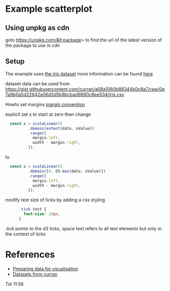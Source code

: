 # Example scatterplot

## Using unpkg as cdn
goto https://unpkg.com/&lt;package&gt; to find the url of the latest version of the package to use in cdn

## Setup
The example uses [the iris dataset](https://gist.github.com/curran/a08a1080b88344b0c8a7) more information can be found [here](https://duckduckgo.com/?q=the+iris+dataset&ia=web)

dataset data can be used from https://gist.githubusercontent.com/curran/a08a1080b88344b0c8a7/raw/0e7a9b0a5d22642a06d3d5b9bcbad9890c8ee534/iris.csv 

Howto set margins
[margin convention](https://observablehq.com/@d3/margin-convention)

explicit set x to start at zero then change
```javascript
  const x = scaleLinear()
          .domain(extent(data, xValue))
          .range([
            margin.left,
            width - margin.right,
          ]);
```
to
```javascript
  const x = scaleLinear()
          .domain([0, d3.max(data, xValue)])
          .range([
            margin.left,
            width - margin.right,
          ]);
```

modify text size of ticks by adding a css styling
```css
      .tick text { 
        font-size: 24px;
      }
```
.tick points to the d3 ticks, space text refers to all text elements 
but only in the context of ticks

# References
- [Preparing data for visualisation](https://www.youtube.com/watch?v=8tJV3jMHyEQ)
- [Datasets from curran](https://github.com/curran/data)

Tot 11:56

